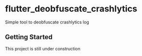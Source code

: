 # flutter_deobfuscate_crashlytics

Simple tool to deobfuscate crashlytics log

## Getting Started

This project is still under construction